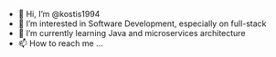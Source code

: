 - 👋 Hi, I’m @kostis1994
- 👀 I’m interested in Software Development, especially on full-stack
- 🌱 I’m currently learning Java and microservices architecture
- 📫 How to reach me ...

<!---
kostis1994/kostis1994 is a ✨ special ✨ repository because its `README.md` (this file) appears on your GitHub profile.
You can click the Preview link to take a look at your changes.
--->
